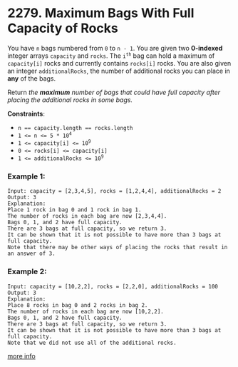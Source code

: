 # 2279. Maximum Bags With Full Capacity of Rocks

You have `n` bags numbered from `0` to `n - 1`. You are given two **0-indexed** integer arrays `capacity` and `rocks`. The <code>i<sup>th</sup></code> bag can hold a maximum of `capacity[i]` rocks and currently contains `rocks[i]` rocks. You are also given an integer `additionalRocks`, the number of additional rocks you can place in **any** of the bags.

Return *the **maximum** number of bags that could have full capacity after placing the additional rocks in some bags.*

**Constraints**:
- `n == capacity.length == rocks.length`
- <code>1 <= n <= 5 * 10<sup>4</sup></code>
- <code>1 <= capacity[i] <= 10<sup>9</sup></code>
- `0 <= rocks[i] <= capacity[i]`
- <code>1 <= additionalRocks <= 10<sup>9</sup></code>

### Example 1:
```
Input: capacity = [2,3,4,5], rocks = [1,2,4,4], additionalRocks = 2
Output: 3
Explanation:
Place 1 rock in bag 0 and 1 rock in bag 1.
The number of rocks in each bag are now [2,3,4,4].
Bags 0, 1, and 2 have full capacity.
There are 3 bags at full capacity, so we return 3.
It can be shown that it is not possible to have more than 3 bags at full capacity.
Note that there may be other ways of placing the rocks that result in an answer of 3.
```

### Example 2:
```
Input: capacity = [10,2,2], rocks = [2,2,0], additionalRocks = 100
Output: 3
Explanation:
Place 8 rocks in bag 0 and 2 rocks in bag 2.
The number of rocks in each bag are now [10,2,2].
Bags 0, 1, and 2 have full capacity.
There are 3 bags at full capacity, so we return 3.
It can be shown that it is not possible to have more than 3 bags at full capacity.
Note that we did not use all of the additional rocks.
```

[more info](https://leetcode.com/problems/maximum-bags-with-full-capacity-of-rocks/)